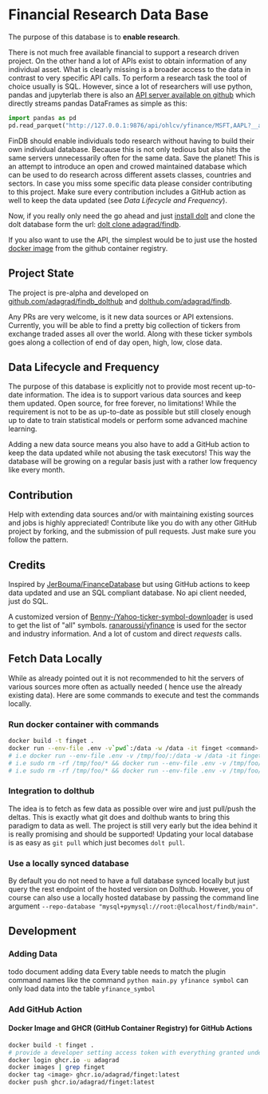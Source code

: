 # Financial Research Data Base


The purpose of this database is to __enable research__. 

There is not much free available financial to support a research driven project. On the other hand a lot of APIs exist 
to obtain information of any individual asset. What is clearly missing is a broader access to the data in contrast to 
very specific API calls. To perform a research task the tool of choice usually is SQL. However, since a lot of 
researchers will use python, pandas and jupyterlab there is also an 
[API server available on github](https://github.com/adagrad/findb_dolthub) which directly streams pandas DataFrames 
as simple as this: 

```python
import pandas as pd
pd.read_parquet("http://127.0.0.1:9876/api/ohlcv/yfinance/MSFT,AAPL?__axis=0&__as=parquet")
```

FinDB should enable individuals todo research without having to build their own individual database. Because this is not 
only tedious but also hits the same servers unnecessarily often for the same data. Save the planet! This is an attempt 
to introduce an open and crowed maintained database which can be used to do research across different assets classes, 
countries and sectors. In case you miss some specific data please consider contributing to this project. Make sure every
contribution includes a GitHub action as well to keep the data updated (see *Data Lifecycle and Frequency*).

Now, if you really only need the go ahead and just [install dolt](https://docs.dolthub.com/introduction/installation)
and clone the dolt database form the url: 
[dolt clone adagrad/findb](https://www.dolthub.com/repositories/adagrad/findb).

If you also want to use the API, the simplest would be to just use the hosted 
[docker image](https://github.com/adagrad/findb_dolthub/pkgs/container/finget) from the github container registry.


## Project State
The project is pre-alpha and developed on [github.com/adagrad/findb_dolthub](https://github.com/adagrad/findb_dolthub)
and [dolthub.com/adagrad/findb](https://www.dolthub.com/repositories/adagrad/findb). 

Any PRs are very welcome, is it new data sources or API extensions. Currently, you will be able to find a pretty 
big collection of tickers from exchange traded asses all over the world. Along with these ticker symbols goes along a 
collection of end of day open, high, low, close data. 


## Data Lifecycle and Frequency

The purpose of this database is explicitly not to provide most recent up-to-date information. The idea is to support 
various data sources and keep them updated. Open source, for free forever, no limitations! While the requirement is not
to be as up-to-date as possible but still closely enough up to date to train statistical models or perform some 
advanced machine learning.

Adding a new data source means you also have to add a GitHub action to keep the data updated while not abusing the task
executors! This way the database will be growing on a regular basis just with a rather low frequency like every month.  


## Contribution
Help with extending data sources and/or with maintaining existing sources and jobs is highly appreciated!
Contribute like you do with any other GitHub project by forking, and the submission of pull requests. Just make sure 
you follow the pattern. 

## Credits
Inspired by [JerBouma/FinanceDatabase](https://github.com/JerBouma/FinanceDatabase/) but using GitHub actions to keep
data updated and use an SQL compliant database. No api client needed, just do SQL. 

A customized version of [Benny-/Yahoo-ticker-symbol-downloader](https://github.com/Benny-/Yahoo-ticker-symbol-downloader) 
is used to get the list of "all" symbols. [ranaroussi/yfinance](https://github.com/ranaroussi/yfinance) is used for the
sector and industry information. And a lot of custom and direct _requests_ calls.

## Fetch Data Locally

While as already pointed out it is not recommended to hit the servers of various sources more often as actually needed (
hence use the already existing data). Here are some commands to execute and test the commands locally.

### Run docker container with commands
```bash
docker build -t finget .
docker run --env-file .env -v`pwd`:/data -w /data -it finget <command> <args>
# i.e docker run --env-file .env -v /tmp/foo/:/data -w /data -it finget yfinance symbol "--time 300 --dolt-load"
# i.e sudo rm -rf /tmp/foo/* && docker run --env-file .env -v /tmp/foo/:/data -w /data -it finget yfinance quote "-w exchange='NYQ' --time 300 --dolt-load"
# i.e sudo rm -rf /tmp/foo/* && docker run --env-file .env -v /tmp/foo/:/data -w /data -it --entrypoint /entrypoint_merge.sh finget "yfinance/quote/ffcab0f2b210e9c135ee"
```

### Integration to dolthub

The idea is to fetch as few data as possible over wire and just pull/push the deltas. This is exactly what git does 
and dolthub wants to bring this paradigm to data as well. The project is still very early but the idea behind it is 
really promising and should be supported! Updating your local database is as easy as `git pull` which just becomes 
`dolt pull`.

### Use a locally synced database
By default you do not need to have a full database synced locally but just query the rest endpoint of the hosted 
version on Dolthub. However, you of course can also use a locally hosted database by passing the command line argument
`--repo-database "mysql+pymysql://root:@localhost/findb/main"`.

## Development

### Adding Data
todo document adding data
Every table needs to match the plugin command names
like the command `python main.py yfinance symbol` can only load data into the table `yfinance_symbol`

### Add GitHub Action
#### Docker Image and GHCR (GitHub Container Registry) for GitHub Actions
```bash
docker build -t finget .
# provide a developer setting access token with everything granted under packages as password
docker login ghcr.io -u adagrad
docker images | grep finget
docker tag <image> ghcr.io/adagrad/finget:latest  
docker push ghcr.io/adagrad/finget:latest
```


